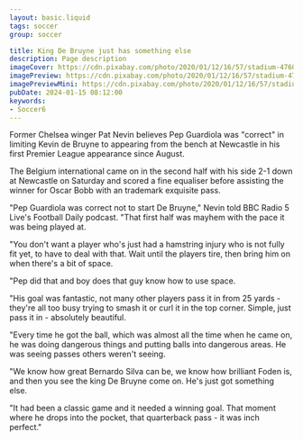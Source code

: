 ```yaml
---
layout: basic.liquid
tags: soccer
group: soccer

title: King De Bruyne just has something else
description: Page description
imageCover: https://cdn.pixabay.com/photo/2020/01/12/16/57/stadium-4760441_1280.jpg
imagePreview: https://cdn.pixabay.com/photo/2020/01/12/16/57/stadium-4760441_1280.jpg
imagePreviewMini: https://cdn.pixabay.com/photo/2020/01/12/16/57/stadium-4760441_1280.jpg
pubDate: 2024-01-15 08:12:00
keywords:
- Soccer6
---
```


Former Chelsea winger Pat Nevin believes Pep Guardiola was "correct" in limiting Kevin de Bruyne to appearing from the bench at Newcastle in his first Premier League appearance since August.

The Belgium international came on in the second half with his side 2-1 down at Newcastle on Saturday and scored a fine equaliser before assisting the winner for Oscar Bobb with an trademark exquisite pass.

"Pep Guardiola was correct not to start De Bruyne," Nevin told BBC Radio 5 Live's Football Daily podcast. "That first half was mayhem with the pace it was being played at.

"You don't want a player who's just had a hamstring injury who is not fully fit yet, to have to deal with that. Wait until the players tire, then bring him on when there's a bit of space.

"Pep did that and boy does that guy know how to use space.

"His goal was fantastic, not many other players pass it in from 25 yards - they're all too busy trying to smash it or curl it in the top corner. Simple, just pass it in - absolutely beautiful.

"Every time he got the ball, which was almost all the time when he came on, he was doing dangerous things and putting balls into dangerous areas. He was seeing passes others weren't seeing.

"We know how great Bernardo Silva can be, we know how brilliant Foden is, and then you see the king De Bruyne come on. He's just got something else.

"It had been a classic game and it needed a winning goal. That moment where he drops into the pocket, that quarterback pass - it was inch perfect."


